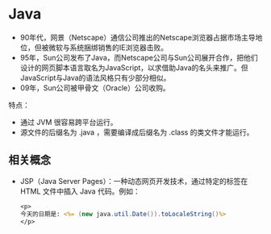 # Java



- 90年代，网景（Netscape）通信公司推出的Netscape浏览器占据市场主导地位，但被微软与系统捆绑销售的IE浏览器击败。
- 95年，Sun公司发布了Java，而Netscape公司与Sun公司展开合作，把他们设计的网页脚本语言取名为JavaScript，以求借助Java的名头来推广。但JavaScript与Java的语法风格只有少部分相似。
- 09年，Sun公司被甲骨文（Oracle）公司收购。


特点：
- 通过 JVM 很容易跨平台运行。
- 源文件的后缀名为 .java ，需要编译成后缀名为 .class 的类文件才能运行。


## 相关概念

- JSP（Java Server Pages）：一种动态网页开发技术，通过特定的标签在 HTML 文件中插入 Java 代码。例如：
    ```jsp
    <p>
    今天的日期是: <%= (new java.util.Date()).toLocaleString()%>
    </p>
    ```




